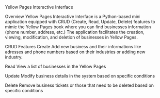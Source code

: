 Yellow Pages Interactive Interface 

Overview
Yellow Pages Interactive Interface is a Python-based mini application equipped with CRUD (Create, Read, Update, Delete) features to mimic the Yellow Pages book where you can find businesses information (phone number, address, etc.) The application facilitates the creation, viewing, modification, and deletion of businesses in Yellow Pages.

CRUD Features
Create
Add new business and their informations like adresses and phone numbers based on their industries or adding new industry.

Read
View a list of businesses in the Yellow Pages

Update
Modify business details in the system based on specific conditions

Delete
Remove business tickets or those that need to be deleted based on specific conditions

